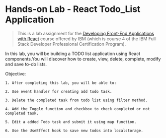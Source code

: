 # Hands-on Lab - React Todo_List Application

> This is a lab assignment for the [Developing Front-End Applications with React](https://www.coursera.org/professional-certificates/ibm-full-stack-cloud-developer)
  course offered by IBM (which is course 4 of the IBM Full Stack Developer Professional Certification Program).

In this lab, you will be building a TODO list application using React components.You will discover how to create, view, delete, complete, modify and save to-do lists.

Objective:

    1. After completing this lab, you will be able to:

    2. Use event handler for creating add todo task.

    3. Delete the completed task from todo list using filter method.

    4. Add the Toggle function and checkbox to check completed or not completed task.

    5. Edit a added Todo task and submit it using map function.

    6. Use the UseEffect hook to save new todos into localstorage.


